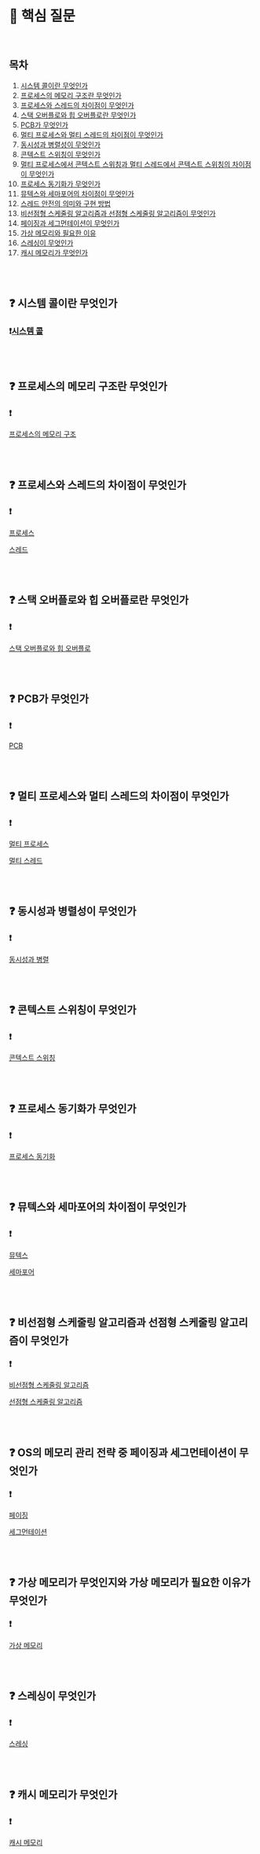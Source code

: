 
# 📌 핵심 질문

<br/>

## 목차
1. [시스템 콜이란 무엇인가](#-시스템-콜이란-무엇인가)
2. [프로세스의 메모리 구조란 무엇인가](#-프로세스의-메모리-구조란-무엇인가)
3. [프로세스와 스레드의 차이점이 무엇인가](#-프로세스와-스레드의-차이점이-무엇인가)
4. [스택 오버플로와 힙 오버플로란 무엇인가](#-스택-오버플로와-힙-오버플로란-무엇인가)
5. [PCB가 무엇인가](#-pcb가-무엇인가)
6. [멀티 프로세스와 멀티 스레드의 차이점이 무엇인가](#-멀티-프로세스와-멀티-스레드의-차이점이-무엇인가)
7. [동시성과 병렬성이 무엇인가](#-동시성과-병렬성이-무엇인가)
8. [콘텍스트 스위칭이 무엇인가](#-콘텍스트-스위칭이-무엇인가)
9. [멀티 프로세스에서 콘텍스트 스위칭과 멀티 스레드에서 콘텍스트 스위칭의 차이점이 무엇인가](#-멀티-프로세스에서-콘텍스트-스위칭과-멀티-스레드에서-콘텍스트-스위칭의-차이점이-무엇인가)
10. [프로세스 동기화가 무엇인가](#-프로세스-동기화가-무엇인가)
11. [뮤텍스와 세마포어의 차이점이 무엇인가](#-뮤텍스와-세마포어의-차이점이-무엇인가)
12. [스레드 안전의 의미와 구현 방법](#-스레드-안전의-의미와-구현-방법)
13. [비선점형 스케줄링 알고리즘과 선점형 스케줄링 알고리즘이 무엇인가](#-비선점형-스케줄링-알고리즘과-선점형-스케줄링-알고리즘이-무엇인가)
14. [페이징과 세그먼테이션이 무엇인가](#-페이징과-세그먼테이션이-무엇인가)
15. [가상 메모리와 필요한 이유](#-가상-메모리와-필요한-이유)
16. [스레싱이 무엇인가](#-스레싱이-무엇인가)
17. [캐시 메모리가 무엇인가](#-캐시-메모리가-무엇인가)

<br/><br/>

## ❓ 시스템 콜이란 무엇인가

### ❗[시스템 콜](https://github.com/kwonboryong/CS_study/blob/main/CS_study/1.%20%EC%9A%B4%EC%98%81%EC%B2%B4%EC%A0%9C(Operating%20System)/1.1%20%EC%9A%B4%EC%98%81%EC%B2%B4%EC%A0%9C.md#%EF%B8%8F-%EC%8B%9C%EC%8A%A4%ED%85%9C-%EC%BD%9Csystem-call)

<br/><br/>

## ❓ 프로세스의 메모리 구조란 무엇인가

### ❗
[프로세스의 메모리 구조](https://github.com/kwonboryong/CS_study/blob/main/CS_study/1.%20%EC%9A%B4%EC%98%81%EC%B2%B4%EC%A0%9C(Operating%20System)/1.2%20%ED%94%84%EB%A1%9C%EC%84%B8%EC%8A%A4.md#%EF%B8%8F-%ED%94%84%EB%A1%9C%EC%84%B8%EC%8A%A4-%EB%A9%94%EB%AA%A8%EB%A6%AC-%EC%98%81%EC%97%AD-%EA%B5%AC%EC%A1%B0process)

<br/><br/>

## ❓ 프로세스와 스레드의 차이점이 무엇인가

### ❗
[프로세스](https://github.com/kwonboryong/CS_study/blob/main/CS_study/1.%20%EC%9A%B4%EC%98%81%EC%B2%B4%EC%A0%9C(Operating%20System)/1.2%20%ED%94%84%EB%A1%9C%EC%84%B8%EC%8A%A4.md#%EF%B8%8F-%ED%94%84%EB%A1%9C%EC%84%B8%EC%8A%A4process)

[스레드](https://github.com/kwonboryong/CS_study/blob/main/CS_study/1.%20%EC%9A%B4%EC%98%81%EC%B2%B4%EC%A0%9C(Operating%20System)/1.2%20%ED%94%84%EB%A1%9C%EC%84%B8%EC%8A%A4.md#%EF%B8%8F-%EC%8A%A4%EB%A0%88%EB%93%9Cthread)

<br/><br/>

## ❓ 스택 오버플로와 힙 오버플로란 무엇인가

### ❗
[스택 오버플로와 힙 오버플로](https://github.com/kwonboryong/CS_study/blob/main/CS_study/1.%20%EC%9A%B4%EC%98%81%EC%B2%B4%EC%A0%9C(Operating%20System)/1.2%20%ED%94%84%EB%A1%9C%EC%84%B8%EC%8A%A4.md#%EF%B8%8F-%ED%94%84%EB%A1%9C%EC%84%B8%EC%8A%A4-%EB%A9%94%EB%AA%A8%EB%A6%AC-%EC%98%81%EC%97%AD-%EA%B5%AC%EC%A1%B0process)

<br/><br/>

## ❓ PCB가 무엇인가

### ❗
[PCB](https://github.com/kwonboryong/CS_study/blob/main/CS_study/1.%20%EC%9A%B4%EC%98%81%EC%B2%B4%EC%A0%9C(Operating%20System)/1.2%20%ED%94%84%EB%A1%9C%EC%84%B8%EC%8A%A4.md#%EF%B8%8F-pcb-process-control-block-%ED%94%84%EB%A1%9C%EC%84%B8%EC%8A%A4-%EC%A0%9C%EC%96%B4-%EB%B8%94%EB%A1%9D)

<br/><br/>

## ❓ 멀티 프로세스와 멀티 스레드의 차이점이 무엇인가

### ❗
[멀티 프로세스](https://github.com/kwonboryong/CS_study/blob/main/CS_study/1.%20%EC%9A%B4%EC%98%81%EC%B2%B4%EC%A0%9C(Operating%20System)/1.2%20%ED%94%84%EB%A1%9C%EC%84%B8%EC%8A%A4.md#%EF%B8%8F-%EB%A9%80%ED%8B%B0-%ED%94%84%EB%A1%9C%EC%84%B8%EC%8A%A4-multi-process)

[멀티 스레드](https://github.com/kwonboryong/CS_study/blob/main/CS_study/1.%20%EC%9A%B4%EC%98%81%EC%B2%B4%EC%A0%9C(Operating%20System)/1.2%20%ED%94%84%EB%A1%9C%EC%84%B8%EC%8A%A4.md#%EF%B8%8F-%EB%A9%80%ED%8B%B0-%EC%8A%A4%EB%A0%88%EB%93%9C-multi-thread)

<br/><br/>

## ❓ 동시성과 병렬성이 무엇인가

### ❗
[동시성과 병렬](https://github.com/kwonboryong/CS_study/blob/main/CS_study/1.%20%EC%9A%B4%EC%98%81%EC%B2%B4%EC%A0%9C(Operating%20System)/1.2%20%ED%94%84%EB%A1%9C%EC%84%B8%EC%8A%A4.md#-%EB%8F%99%EC%8B%9C%EC%84%B1concurrency)

<br/><br/>

## ❓ 콘텍스트 스위칭이 무엇인가

### ❗
[콘텍스트 스위칭](https://github.com/kwonboryong/CS_study/blob/main/CS_study/1.%20%EC%9A%B4%EC%98%81%EC%B2%B4%EC%A0%9C(Operating%20System)/1.2%20%ED%94%84%EB%A1%9C%EC%84%B8%EC%8A%A4.md#-%EC%BD%98%ED%85%8D%EC%8A%A4%ED%8A%B8-%EC%8A%A4%EC%9C%84%EC%B9%AD)

<br/><br/>

## ❓ 프로세스 동기화가 무엇인가

### ❗
[프로세스 동기화](https://github.com/kwonboryong/CS_study/blob/main/CS_study/1.%20%EC%9A%B4%EC%98%81%EC%B2%B4%EC%A0%9C(Operating%20System)/1.2%20%ED%94%84%EB%A1%9C%EC%84%B8%EC%8A%A4.md#-%ED%94%84%EB%A1%9C%EC%84%B8%EC%8A%A4-%EB%8F%99%EA%B8%B0%ED%99%94)

<br/><br/>

## ❓ 뮤텍스와 세마포어의 차이점이 무엇인가

### ❗
[뮤텍스](https://github.com/kwonboryong/CS_study/blob/main/CS_study/1.%20%EC%9A%B4%EC%98%81%EC%B2%B4%EC%A0%9C(Operating%20System)/1.2%20%ED%94%84%EB%A1%9C%EC%84%B8%EC%8A%A4.md#%EF%B8%8F-%EB%AE%A4%ED%85%8D%EC%8A%A4-mutex)


[세마포어](https://github.com/kwonboryong/CS_study/blob/main/CS_study/1.%20%EC%9A%B4%EC%98%81%EC%B2%B4%EC%A0%9C(Operating%20System)/1.2%20%ED%94%84%EB%A1%9C%EC%84%B8%EC%8A%A4.md#%EF%B8%8F-%EC%84%B8%EB%A7%88%ED%8F%AC%EC%96%B4-semaphore)

<br/><br/>

## ❓ 비선점형 스케줄링 알고리즘과 선점형 스케줄링 알고리즘이 무엇인가

### ❗
[비선점형 스케줄링 알고리즘](https://github.com/kwonboryong/CS_study/blob/main/CS_study/1.%20%EC%9A%B4%EC%98%81%EC%B2%B4%EC%A0%9C(Operating%20System)/1.3%20%EC%8A%A4%EC%BC%80%EC%A4%84%EB%A7%81.md#%EF%B8%8F-%EB%B9%84%EC%84%A0%EC%A0%90%ED%98%95-non-preemptive-scheduling)

[선점형 스케줄링 알고리즘](https://github.com/kwonboryong/CS_study/blob/main/CS_study/1.%20%EC%9A%B4%EC%98%81%EC%B2%B4%EC%A0%9C(Operating%20System)/1.3%20%EC%8A%A4%EC%BC%80%EC%A4%84%EB%A7%81.md#%EF%B8%8F-%EC%84%A0%EC%A0%90%ED%98%95-preemptive-scheduling)

<br/><br/>

## ❓ OS의 메모리 관리 전략 중 페이징과 세그먼테이션이 무엇인가

### ❗
[페이징](https://github.com/kwonboryong/CS_study/blob/main/CS_study/1.%20%EC%9A%B4%EC%98%81%EC%B2%B4%EC%A0%9C(Operating%20System)/1.4%20%EB%A9%94%EB%AA%A8%EB%A6%AC%20%EA%B4%80%EB%A6%AC%20%EC%A0%84%EB%9E%B5.md#%EF%B8%8F-%ED%8E%98%EC%9D%B4%EC%A7%95paging)

[세그먼테이션](https://github.com/kwonboryong/CS_study/blob/main/CS_study/1.%20%EC%9A%B4%EC%98%81%EC%B2%B4%EC%A0%9C(Operating%20System)/1.4%20%EB%A9%94%EB%AA%A8%EB%A6%AC%20%EA%B4%80%EB%A6%AC%20%EC%A0%84%EB%9E%B5.md#%EF%B8%8F-%EC%84%B8%EA%B7%B8%EB%A8%BC%ED%85%8C%EC%9D%B4%EC%85%98segmentation)


<br/><br/>

## ❓ 가상 메모리가 무엇인지와 가상 메모리가 필요한 이유가 무엇인가

### ❗
[가상 메모리](https://github.com/kwonboryong/CS_study/blob/main/CS_study/1.%20%EC%9A%B4%EC%98%81%EC%B2%B4%EC%A0%9C(Operating%20System)/1.5%20%EA%B0%80%EC%83%81%20%EB%A9%94%EB%AA%A8%EB%A6%AC.md#-%EA%B0%80%EC%83%81-%EB%A9%94%EB%AA%A8%EB%A6%ACvirtual-memory)

<br/><br/>

## ❓ 스레싱이 무엇인가

### ❗
[스레싱](https://github.com/kwonboryong/CS_study/blob/main/CS_study/1.%20%EC%9A%B4%EC%98%81%EC%B2%B4%EC%A0%9C(Operating%20System)/1.5%20%EA%B0%80%EC%83%81%20%EB%A9%94%EB%AA%A8%EB%A6%AC.md#-%EC%8A%A4%EB%A0%88%EC%8B%B1thrashing)

<br/><br/>

## ❓ 캐시 메모리가 무엇인가

### ❗
[캐시 메모리](https://github.com/kwonboryong/CS_study/blob/main/CS_study/1.%20%EC%9A%B4%EC%98%81%EC%B2%B4%EC%A0%9C(Operating%20System)/1.6%20%EC%BA%90%EC%8B%9C%20%EB%A9%94%EB%AA%A8%EB%A6%AC.md#%EF%B8%8F-%EC%BA%90%EC%8B%9C-%EB%A9%94%EB%AA%A8%EB%A6%ACcache-memory)

<br/><br/>
